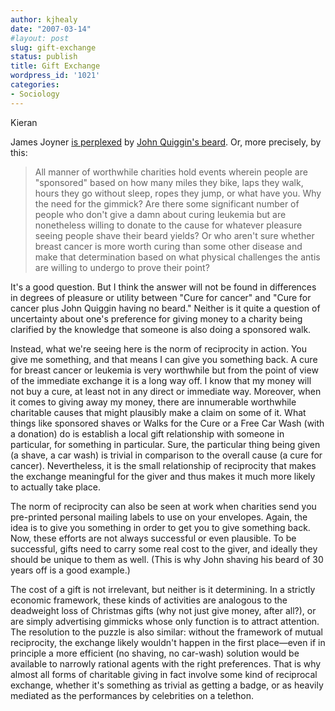 ```yaml
---
author: kjhealy
date: "2007-03-14"
#layout: post
slug: gift-exchange
status: publish
title: Gift Exchange
wordpress_id: '1021'
categories:
- Sociology
---
```


Kieran

James Joyner [is perplexed](http://www.outsidethebeltway.com/archives/2007/03/charitable_fundraising_gimmicks/) by [John Quiggin's beard](http://johnquiggin.com/index.php/archives/2007/03/13/past-4000/). Or, more precisely, by this:

> All manner of worthwhile charities hold events wherein people are "sponsored" based on how many miles they bike, laps they walk, hours they go without sleep, ropes they jump, or what have you. Why the need for the gimmick? Are there some significant number of people who don't give a damn about curing leukemia but are nonetheless willing to donate to the cause for whatever pleasure seeing people shave their beard yields? Or who aren't sure whether breast cancer is more worth curing than some other disease and make that determination based on what physical challenges the antis are willing to undergo to prove their point?

It's a good question. But I think the answer will not be found in differences in degrees of pleasure or utility between "Cure for cancer" and "Cure for cancer plus John Quiggin having no beard." Neither is it quite a question of uncertainty about one's preference for giving money to a charity being clarified by the knowledge that someone is also doing a sponsored walk.

Instead, what we're seeing here is the norm of reciprocity in action. You give me something, and that means I can give you something back. A cure for breast cancer or leukemia is very worthwhile but from the point of view of the immediate exchange it is a long way off. I know that my money will not buy a cure, at least not in any direct or immediate way. Moreover, when it comes to giving away my money, there are innumerable worthwhile charitable causes that might plausibly make a claim on some of it. What things like sponsored shaves or Walks for the Cure or a Free Car Wash (with a donation) do is establish a local gift relationship with someone in particular, for something in particular. Sure, the particular thing being given (a shave, a car wash) is trivial in comparison to the overall cause (a cure for cancer). Nevertheless, it is the small relationship of reciprocity that makes the exchange meaningful for the giver and thus makes it much more likely to actually take place.

The norm of reciprocity can also be seen at work when charities send you pre-printed personal mailing labels to use on your envelopes. Again, the idea is to give you something in order to get you to give something back. Now, these efforts are not always successful or even plausible. To be successful, gifts need to carry some real cost to the giver, and ideally they should be unique to them as well. (This is why John shaving his beard of 30 years off is a good example.)

The cost of a gift is not irrelevant, but neither is it determining. In a strictly economic framework, these kinds of activities are analogous to the deadweight loss of Christmas gifts (why not just give money, after all?), or are simply advertising gimmicks whose only function is to attract attention. The resolution to the puzzle is also similar: without the framework of mutual reciprocity, the exchange likely wouldn't happen in the first place—even if in principle a more efficient (no shaving, no car-wash) solution would be available to narrowly rational agents with the right preferences. That is why almost all forms of charitable giving in fact involve some kind of reciprocal exchange, whether it's something as trivial as getting a badge, or as heavily mediated as the performances by celebrities on a telethon.
